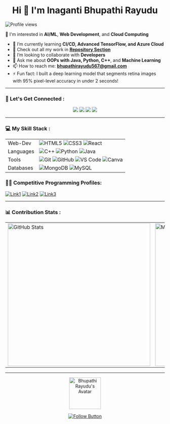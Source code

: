 <h1 align="center">Hi 👋 I'm Inaganti Bhupathi Rayudu</h1>

![Profile views](https://komarev.com/ghpvc/?username=BhupathiRayudu3&label=Profile%20views&color=0e75b6&style=flat) 

👀 I'm interested in **AI/ML**, **Web Development**, and **Cloud Computing**

- 🌱 I’m currently learning **CI/CD, Advanced TensorFlow, and Azure Cloud**
- 🧐 Check out all my work in **[Repository Section](https://github.com/BhupathiRayudu3?tab=repositories)**
- 🤝 I’m looking to collaborate with **Developers**
- 💬 Ask me about **OOPs with Java, Python, C++**, and **Machine Learning**
- 📫 How to reach me: **bhupathirayudu567@gmail.com**
- ⚡ Fun fact: I built a deep learning model that segments retina images with 95% pixel-level accuracy in under 2 seconds!

---

### 🤝 Let's Get Connected :

<p align="center">
  <a href="https://www.linkedin.com/in/bhupathirayudu"><img src="https://img.shields.io/badge/-LinkedIn-blue?style=for-the-badge&logo=LinkedIn"></a>
  <a href="https://twitter.com/"><img src="https://img.shields.io/badge/-Twitter-blue?style=for-the-badge&logo=Twitter"></a>
  <a href="mailto:bhupathirayudu567@gmail.com"><img src="https://img.shields.io/badge/-Gmail-red?style=for-the-badge&logo=Gmail"></a>
  <a href="https://instagram.com/"><img src="https://img.shields.io/badge/-Instagram-ff69b4?style=for-the-badge&logo=Instagram"></a>
</p>

---

### 💻 My Skill Stack :


|    |  |
|-------------|--------------|
| Web-Dev         | ![HTML5](https://img.shields.io/badge/HTML5-E34F26?style=flat-square&logo=html5&logoColor=white) ![CSS3](https://img.shields.io/badge/CSS3-1572B6?style=flat-square&logo=css3&logoColor=white) ![React](https://img.shields.io/badge/React-61DAFB?style=flat-square&logo=react&logoColor=black) |
| Languages   | ![C++](https://img.shields.io/badge/C++-00599C?style=flat-square&logo=c%2B%2B&logoColor=white) ![Python](https://img.shields.io/badge/Python-3776AB?style=flat-square&logo=python&logoColor=white) ![Java](https://img.shields.io/badge/Java-ED8B00?style=flat-square&logo=openjdk&logoColor=white) |
| Tools       | ![Git](https://img.shields.io/badge/Git-F05032?style=flat-square&logo=git&logoColor=white) ![GitHub](https://img.shields.io/badge/GitHub-181717?style=flat-square&logo=github&logoColor=white) ![VS Code](https://img.shields.io/badge/VS%20Code-007ACC?style=flat-square&logo=visual-studio-code&logoColor=white) ![Canva](https://img.shields.io/badge/Canva-00C4CC?style=flat-square&logo=canva&logoColor=white) |
| Databases   | ![MongoDB](https://img.shields.io/badge/MongoDB-4EA94B?style=flat-square&logo=mongodb&logoColor=white) ![MySQL](https://img.shields.io/badge/MySQL-4479A1?style=flat-square&logo=mysql&logoColor=white) |


### 👨‍💻 Competitive Programming Profiles:

[![Link1](https://img.shields.io/badge/LeetCode-000?style=for-the-badge&logo=leetcode)](#)
[![Link2](https://img.shields.io/badge/HackerRank-2EC866?style=for-the-badge&logo=hackerrank&logoColor=white)](#)
[![Link3](https://img.shields.io/badge/CodeChef-5B4638?style=for-the-badge&logo=codechef&logoColor=white)](#)

---

### 📊 Contribution Stats :

<div align="center">

  <table>
    <tr>
      <td>
        <img src="https://github-profile-summary-cards.vercel.app/api/cards/stats?username=BhupathiRayudu3&theme=github_dark" width="450" alt="GitHub Stats" />
      </td>
      <td>
        <img src="https://github-profile-summary-cards.vercel.app/api/cards/most-commit-language?username=BhupathiRayudu3&theme=github_dark" width="450" alt="Most Used Languages" />
      </td>
    </tr>
  </table>

</div>

---

<p align="center">
  <img src="https://github.com/BhupathiRayudu3.png" alt="Bhupathi Rayudu's Avatar" width="100">
</p>

<p align="center">
  <a href="https://github.com/BhupathiRayudu3">
    <img src="https://img.shields.io/badge/Follow-blue?style=for-the-badge&logo=github&logoColor=white" alt="Follow Button">
  </a>
</p>

